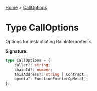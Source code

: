 [Home](../index.md) &gt; [CallOptions](./calloptions.md)

# Type CallOptions

Options for instantiating RainInterpreterTs

<b>Signature:</b>

```typescript
type CallOptions = {
    caller?: string;
    chainId?: number;
    thisAddress?: string | Contract;
    opmeta?: FunctionPointerOpMeta[];
};
```
